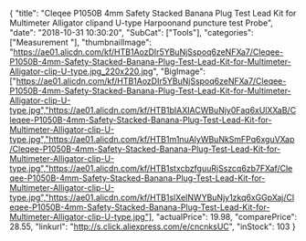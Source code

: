 {
	"title": "Cleqee P1050B 4mm Safety Stacked Banana Plug Test Lead Kit for Multimeter Alligator clipand U-type Harpoonand puncture test Probe",
	"date": "2018-10-31 10:30:20",
	"SubCat": ["Tools"],
	"categories": ["Measurement "],
	"thumbnailImage": "https://ae01.alicdn.com/kf/HTB1AozDIr5YBuNjSspoq6zeNFXa7/Cleqee-P1050B-4mm-Safety-Stacked-Banana-Plug-Test-Lead-Kit-for-Multimeter-Alligator-clip-U-type.jpg_220x220.jpg",
	"BigImage": ["https://ae01.alicdn.com/kf/HTB1AozDIr5YBuNjSspoq6zeNFXa7/Cleqee-P1050B-4mm-Safety-Stacked-Banana-Plug-Test-Lead-Kit-for-Multimeter-Alligator-clip-U-type.jpg","https://ae01.alicdn.com/kf/HTB1bIAXIACWBuNjy0Faq6xUlXXaB/Cleqee-P1050B-4mm-Safety-Stacked-Banana-Plug-Test-Lead-Kit-for-Multimeter-Alligator-clip-U-type.jpg","https://ae01.alicdn.com/kf/HTB1m1nuAlyWBuNkSmFPq6xguVXap/Cleqee-P1050B-4mm-Safety-Stacked-Banana-Plug-Test-Lead-Kit-for-Multimeter-Alligator-clip-U-type.jpg","https://ae01.alicdn.com/kf/HTB1stxcbzfguuRjSszcq6zb7FXaf/Cleqee-P1050B-4mm-Safety-Stacked-Banana-Plug-Test-Lead-Kit-for-Multimeter-Alligator-clip-U-type.jpg","https://ae01.alicdn.com/kf/HTB1slXeINWYBuNjy1zkq6xGGpXaj/Cleqee-P1050B-4mm-Safety-Stacked-Banana-Plug-Test-Lead-Kit-for-Multimeter-Alligator-clip-U-type.jpg"],
	"actualPrice": 19.98,
	"comparePrice": 28.55,
	"linkurl": "http://s.click.aliexpress.com/e/cncnksUC",
	"inStock": 103
}
